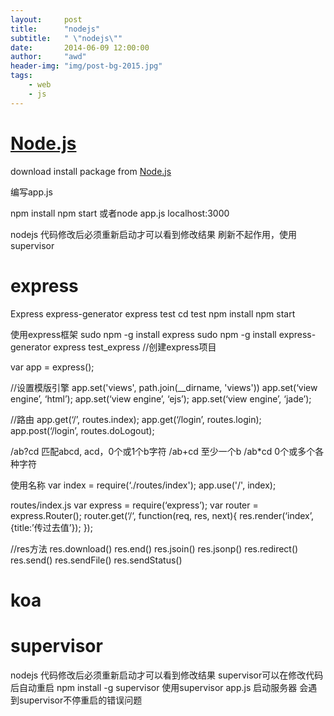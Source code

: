 ```yaml
---
layout:     post
title:      "nodejs"
subtitle:   " \"nodejs\""
date:       2014-06-09 12:00:00
author:     "awd"
header-img: "img/post-bg-2015.jpg"
tags:
    - web
    - js
---
```

# [Node.js](https://nodejs.org/)

download install package from [Node.js](https://nodejs.org/)


编写app.js

npm install 
npm start
或者node app.js
localhost:3000

nodejs 代码修改后必须重新启动才可以看到修改结果
刷新不起作用，使用supervisor


# express
Express
	express-generator
	express test
	cd test
	npm install
	npm start






使用express框架
sudo npm -g install express
sudo npm -g install express-generator
express test_express               //创建express项目


var app = express();

//设置模版引擎
app.set('views', path.join(__dirname, 'views'))
app.set(‘view engine’, ‘html’);
app.set(‘view engine’, ‘ejs’);
app.set(‘view engine’, ‘jade’);


//路由 
app.get(‘/’, routes.index);
app.get(‘/login’, routes.login);
app.post(‘/login’, routes.doLogout);

/ab?cd   	匹配abcd, acd，0个或1个b字符
/ab+cd  	至少一个b
/ab*cd   	0个或多个各种字符


使用名称
var index = require(‘./routes/index');
app.use('/', index);

routes/index.js
var express = require(‘express’);
var router = express.Router();
router.get(‘/‘, function(req, res, next){
  res.render(‘index’, {title:’传过去值’});
});





//res方法
res.download()
res.end()
res.jsoin()
res.jsonp()
res.redirect()
res.send()
res.sendFile()
res.sendStatus()




# koa


# supervisor
nodejs 代码修改后必须重新启动才可以看到修改结果
supervisor可以在修改代码后自动重启
npm install -g supervisor
使用supervisor app.js 启动服务器
	会遇到supervisor不停重启的错误问题


